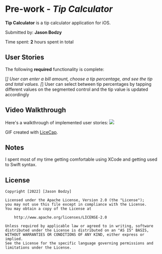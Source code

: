 # Pre-work - *Tip Calculator*

**Tip Calculator** is a tip calculator application for iOS.

Submitted by: **Jason Bodzy**

Time spent: **2** hours spent in total

## User Stories

The following **required** functionality is complete:

[*] User can enter a bill amount, choose a tip percentage, and see the tip and total values.
[*] User can select between tip percentages by tapping different values on the segmented control and the tip value is updated accordingly

## Video Walkthrough

Here's a walkthrough of implemented user stories:
![](https://i.imgur.com/IjRbeNx.gif)

GIF created with [LiceCap](http://www.cockos.com/licecap/).

## Notes

I spent most of my time getting comfortable using XCode and getting used to Swift syntax.

## License

    Copyright [2022] [Jason Bodzy]

    Licensed under the Apache License, Version 2.0 (the "License");
    you may not use this file except in compliance with the License.
    You may obtain a copy of the License at

        http://www.apache.org/licenses/LICENSE-2.0

    Unless required by applicable law or agreed to in writing, software
    distributed under the License is distributed on an "AS IS" BASIS,
    WITHOUT WARRANTIES OR CONDITIONS OF ANY KIND, either express or implied.
    See the License for the specific language governing permissions and
    limitations under the License.

